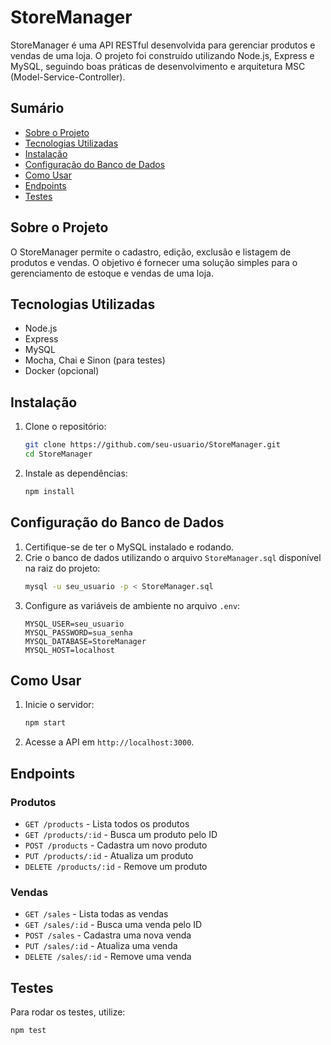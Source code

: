 # StoreManager

StoreManager é uma API RESTful desenvolvida para gerenciar produtos e vendas de uma loja. O projeto foi construído utilizando Node.js, Express e MySQL, seguindo boas práticas de desenvolvimento e arquitetura MSC (Model-Service-Controller).

## Sumário

- [Sobre o Projeto](#sobre-o-projeto)
- [Tecnologias Utilizadas](#tecnologias-utilizadas)
- [Instalação](#instalação)
- [Configuração do Banco de Dados](#configuração-do-banco-de-dados)
- [Como Usar](#como-usar)
- [Endpoints](#endpoints)
- [Testes](#testes)

## Sobre o Projeto

O StoreManager permite o cadastro, edição, exclusão e listagem de produtos e vendas. O objetivo é fornecer uma solução simples para o gerenciamento de estoque e vendas de uma loja.

## Tecnologias Utilizadas

- Node.js
- Express
- MySQL
- Mocha, Chai e Sinon (para testes)
- Docker (opcional)

## Instalação

1. Clone o repositório:

   ```bash
   git clone https://github.com/seu-usuario/StoreManager.git
   cd StoreManager
   ```

2. Instale as dependências:
   ```bash
   npm install
   ```

## Configuração do Banco de Dados

1. Certifique-se de ter o MySQL instalado e rodando.
2. Crie o banco de dados utilizando o arquivo `StoreManager.sql` disponível na raiz do projeto:
   ```bash
   mysql -u seu_usuario -p < StoreManager.sql
   ```
3. Configure as variáveis de ambiente no arquivo `.env`:
   ```
   MYSQL_USER=seu_usuario
   MYSQL_PASSWORD=sua_senha
   MYSQL_DATABASE=StoreManager
   MYSQL_HOST=localhost
   ```

## Como Usar

1. Inicie o servidor:
   ```bash
   npm start
   ```
2. Acesse a API em `http://localhost:3000`.

## Endpoints

### Produtos

- `GET /products` - Lista todos os produtos
- `GET /products/:id` - Busca um produto pelo ID
- `POST /products` - Cadastra um novo produto
- `PUT /products/:id` - Atualiza um produto
- `DELETE /products/:id` - Remove um produto

### Vendas

- `GET /sales` - Lista todas as vendas
- `GET /sales/:id` - Busca uma venda pelo ID
- `POST /sales` - Cadastra uma nova venda
- `PUT /sales/:id` - Atualiza uma venda
- `DELETE /sales/:id` - Remove uma venda

## Testes

Para rodar os testes, utilize:

```bash
npm test
```
